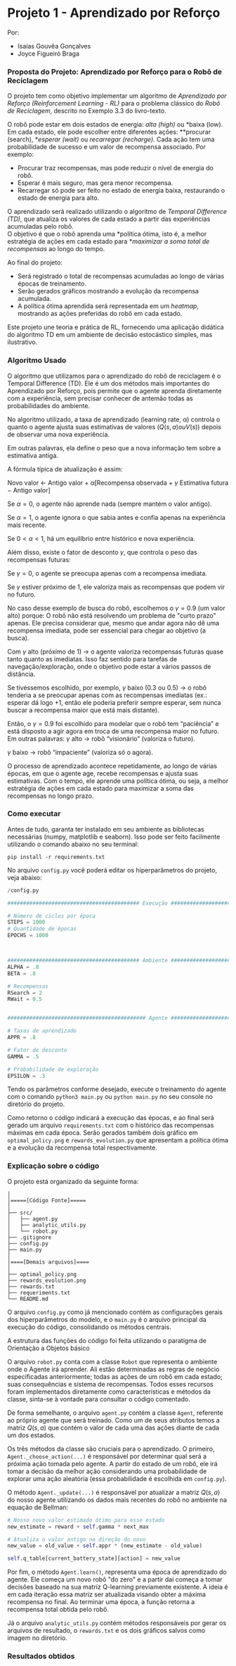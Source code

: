 # Projeto 1 - Aprendizado por Reforço
Por:
* Isaías Gouvêa Gonçalves
* Joyce Figueiró Braga

### Proposta do Projeto: Aprendizado por Reforço para o Robô de Reciclagem

O projeto tem como objetivo implementar um algoritmo de *Aprendizado por Reforço (Reinforcement Learning - RL)* para o problema clássico do *Robô de Reciclagem*, descrito no Exemplo 3.3 do livro-texto.

O robô pode estar em dois estados de energia: *alta (high)* ou *baixa (low). Em cada estado, ele pode escolher entre diferentes ações: **procurar (search), **esperar (wait)* ou *recarregar (recharge)*. Cada ação tem uma probabilidade de sucesso e um valor de recompensa associado. Por exemplo:
- Procurar traz recompensas, mas pode reduzir o nível de energia do robô.
- Esperar é mais seguro, mas gera menor recompensa.
- Recarregar só pode ser feito no estado de energia baixa, restaurando o estado de energia para alto.

O aprendizado será realizado utilizando o algoritmo de *Temporal Difference (TD)*, que atualiza os valores de cada estado a partir das experiências acumuladas pelo robô.  
O objetivo é que o robô aprenda uma *política ótima, isto é, a melhor estratégia de ações em cada estado para **maximizar a soma total de recompensas* ao longo do tempo.

Ao final do projeto:
- Será registrado o total de recompensas acumuladas ao longo de várias épocas de treinamento.
- Serão gerados gráficos mostrando a evolução da recompensa acumulada.
- A política ótima aprendida será representada em um *heatmap*, mostrando as ações preferidas do robô em cada estado.

Este projeto une teoria e prática de RL, fornecendo uma aplicação didática do algoritmo TD em um ambiente de decisão estocástico simples, mas ilustrativo.

### Algoritmo Usado

O algoritmo que utilizamos para o aprendizado do robô de reciclagem é o Temporal Difference (TD). Ele é um dos métodos mais importantes do Aprendizado por Reforço, pois permite que o agente aprenda diretamente com a experiência, sem precisar conhecer de antemão todas as probabilidades do ambiente.

No algoritmo utilizado, a taxa de aprendizado (learning rate, α) controla o quanto o agente ajusta suas estimativas de valores $(Q(s,a) ou V(s))$ depois de observar uma nova experiência.

Em outras palavras, ela define o peso que a nova informação tem sobre a estimativa antiga.

A fórmula típica de atualização é assim:

Novo valor ← Antigo valor + $\alpha$[Recompensa observada + $\gamma$ Estimativa futura − Antigo valor]


Se $\alpha = 0$, o agente não aprende nada (sempre mantém o valor antigo).

Se $\alpha = 1$, o agente ignora o que sabia antes e confia apenas na experiência mais recente.

Se $0 < \alpha < 1$, há um equilíbrio entre histórico e nova experiência.

Além disso, existe o fator de desconto $\gamma$, que controla o peso das recompensas futuras:

Se $\gamma = 0$, o agente se preocupa apenas com a recompensa imediata.

Se $\gamma$ estiver próximo de 1, ele valoriza mais as recompensas que podem vir no futuro.

No caso desse exemplo de busca do robô, escolhemos  o $\gamma = 0.9$ (um valor alto) porque:
O robô não está resolvendo um problema de "curto prazo" apenas. Ele precisa considerar que, mesmo que andar agora não dê uma recompensa imediata, pode ser essencial para chegar ao objetivo (a busca).


Com $\gamma$ alto (próximo de 1) → o agente valoriza recompensas futuras quase tanto quanto as imediatas. Isso faz sentido para tarefas de navegação/exploração, onde o objetivo pode estar a vários passos de distância.


Se tivéssemos escolhido, por exemplo, $\gamma$ baixo ($0.3$ ou $0.5$) → o robô tenderia a se preocupar apenas com as recompensas imediatas (ex.: esperar dá logo +1, então ele poderia preferir sempre esperar, sem nunca buscar a recompensa maior que está mais distante).


Então, o $\gamma = 0.9$ foi escolhido para modelar que o robô tem “paciência” e está disposto a agir agora em troca de uma recompensa maior no futuro.
Em outras palavras:
$\gamma$ alto → robô “visionário” (valoriza o futuro).

$\gamma$ baixo → robô “impaciente” (valoriza só o agora).

O processo de aprendizado acontece repetidamente, ao longo de várias épocas, em que o agente age, recebe recompensas e ajusta suas estimativas. Com o tempo, ele aprende uma política ótima, ou seja, a melhor estratégia de ações em cada estado para maximizar a soma das recompensas no longo prazo.


### Como executar

Antes de tudo, garanta ter instalado em seu ambiente as bibliotecas necessárias (numpy, matplotlib e seaborn). Isso pode ser feito facilmente utilizando o comando abaixo no seu terminal:

`pip install -r requirements.txt`

No arquivo `config.py` você poderá editar os hiperparâmetros do projeto, veja abaixo:

```python
/config.py

########################################## Execução ###########################################

# Número de ciclos por época
STEPS = 1000
# Quantidade de épocas
EPOCHS = 1000



########################################## Ambiente ###########################################
ALPHA = .8
BETA = .8

# Recompensas
RSearch = 2
RWait = 0.5


############################################ Agente ###########################################

# Taxas de aprendizado 
APPR = .8

# Fator de desconto
GAMMA = .5

# Probabilidade de exploração
EPSILON = .3

```

Tendo os parâmetros conforme desejado, execute o treinamento do agente com o comando `python3 main.py` ou `python main.py` no seu console no diretório do projeto.

Como retorno o código indicará a execução das épocas, e ao final será gerado um arquivo `requirements.txt` com o histórico das recompensas máximas em cada época.
Serão gerados também dois gráfico em `optimal_policy.png` e `rewards_evolution.py` que apresentam a política ótima e a evolução da recompensa total respectivamente.


### Explicação sobre o código

O projeto está organizado da seguinte forma:

```
│ 
│=====[Código Fonte]=====
│ 
├── src/
│   ├── agent.py
│   ├── analytic_utils.py
│   └── robot.py
├── .gitignore
├── config.py
├── main.py
│ 
│====[Demais arquivos]====
│ 
├── optimal_policy.png
├── rewards_evolution.png
├── rewards.txt
├── requeriments.txt
└── README.md

```

O arquivo `config.py` como já mencionado contém as configurações gerais dos hiperparâmetros do modelo, e o `main.py` é o arquivo principal da execução do código, consolidando os métodos centrais.

A estrutura das funções do código foi feita utilizando o paratigma de Orientação a Objetos básico

O arquivo `robot.py` conta com a classe `Robot` que representa o ambiente onde o Agente irá aprender. Ali estão determinadas as regras de negócio especificadas anteriormente; todas as ações de um robô em cada estado; suas consequências e sistema de recompensas. Todos esses recursos foram implementados diretamente como características e métodos da classe, sinta-se à vontade para consultar o código comentado.

De forma semelhante, o arquivo `agent.py` contém a classe `Agent`, referente ao próprio agente que será treinado. Como um de seus atributos temos a matriz $Q(s, a)$ que contém o valor de cada uma das ações diante de cada um dos estados. 

Os três métodos da classe são cruciais para o aprendizado. O primeiro, `Agent._choose_action(...)` é responsável por determinar qual será a próxima ação tomada pelo agente. A partir do estado de um robô, ele irá tomar a decisão da melhor ação considerando uma probabilidade de explorar uma ação aleatória (essa probabilidade é escolhida em `config.py`).

O método `Agent._update(...)` é responsável por atualizar a matriz $Q(s,a)$ do nosso agente utilizando os dados mais recentes do robô no ambiente na equação de Bellman:

```python
# Nosso novo valor estimado ótimo para esse estado
new_estimate = reward + self.gamma * next_max

# Atualiza o valor antigo na direção do novo
new_value = old_value + self.appr * (new_estimate - old_value)

self.q_table[current_battery_state][action] = new_value
```

Por fim, o método `Agent.learn()`, representa uma época de aprendizado do agente. Ele começa um novo robô "do zero" e a partir daí começa a tomar decisões baseado na sua matriz Q-learning previamente existente. A ideia é em cada iteração essa matriz ser atualizada visando obter a máxima recompensa no final. Ao terminar uma época, a função retorna a recompensa total obtida pelo robô.

Já o arquivo `analytic_utils.py` contém métodos responsáveis por gerar os arquivos de resultado, o `rewards.txt` e os dois gráficos salvos como imagem no diretório.


### Resultados obtidos

